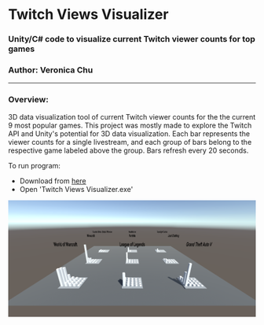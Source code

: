 # Twitch Views Visualizer
### Unity/C# code to visualize current Twitch viewer counts for top games

### Author: Veronica Chu
----

### Overview:

3D data visualization tool of current Twitch viewer counts for the the current 9 most popular games. This project was mostly made to explore the Twitch API and Unity's potential for 3D data visualization. Each bar represents the viewer counts for a single livestream, and each group of bars belong to the respective game labeled above the group. Bars refresh every 20 seconds.

To run program:
- Download from [here](https://drive.google.com/file/d/15Bw4gjF8yqGK1P-T08LKOj1OsJ5I8JSt/view?usp=sharing)
- Open 'Twitch Views Visualizer.exe'

![Screenshot](https://github.com/veronicachu/Twitch-Views-Visualizer/blob/master/Screenshots/Build_0.png)
